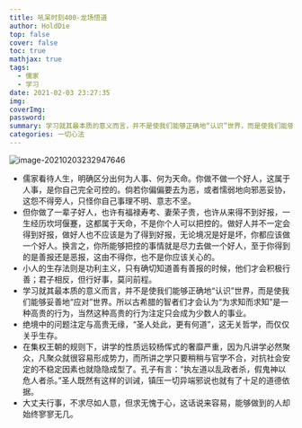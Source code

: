 ```yaml
---
title: 吼呆时刻400-龙场悟道
author: HoldDie
top: false
cover: false
toc: true
mathjax: true
tags:
  - 儒家
  - 学习
date: 2021-02-03 23:27:35
img:
coverImg:
password:
summary: 学习就其最本质的意义而言，并不是使我们能够正确地“认识”世界，而是使我们能够妥善地“应对”世界。
categories: 一切心法
---
```


![image-20210203232947646](https://cdn.jsdelivr.net/gh/HoldDie/img1/20210203232947.png)

- 儒家看待人生，明确区分出何为人事、何为天命。你做不做一个好人，这属于人事，是你自己完全可控的。倘若你偏偏要去为恶，或者懦弱地向邪恶妥协，这怨不得旁人，只怪你自己事理不明、意志不坚。
- 但你做了一辈子好人，也许有福禄寿考、妻荣子贵，也许从来得不到好报，一生经历坎坷偃蹇，这都属于天命，不是你个人可以把控的。做好人并不一定会得到好报，做好人也不应该是为了得到好报，无论境况是好是坏，你都应该做一个好人。换言之，你所能够把控的事情就是尽力去做一个好人，至于你得到的是善报还是恶报，这由不得你，也不是你应该关心的。
- 小人的生存法则是功利主义，只有确切知道善有善报的时候，他们才会积极行善；君子相反，但行好事，莫问前程。
- 学习就其最本质的意义而言，并不是使我们能够正确地“认识”世界，而是使我们能够妥善地“应对”世界。所以古希腊的智者们才会认为“为求知而求知”是一种高贵的行为，当然这种高贵的行为注定只会成为少数人的事业。
- 绝境中的问题注定与高贵无缘，“圣人处此，更有何道”，这无关哲学，而仅仅关乎生存。
- 在集权王朝的规则下，讲学的性质远较杨恽式的奢靡严重，因为凡讲学必然聚众，凡聚众就很容易形成势力，而所讲之学只要稍稍与官学不合，对抗社会安定的不稳定因素也就隐隐成型了。孔子有言：“执左道以乱政者杀，假鬼神以危人者杀。”圣人既然有这样的训诫，镇压一切异端邪说也就有了十足的道德依据。
- 大丈夫行事，不求尽如人意，但求无愧于心，这话说来容易，能够做到的人却始终寥寥无几。